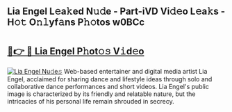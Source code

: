 ## Lia Engel L𝚎a𝚔ed N𝚞𝚍e - Part-iVD Vi𝚍𝚎o L𝚎a𝚔s - H𝚘𝚝 O𝚗𝚕yf𝚊ns P𝚑𝚘tos w0BCc

# <h2><a href="http://kf8eje.oniu.top/?m=Lia+Engel">🔗👉 🔴 Lia Engel P𝚑ot𝚘𝚜 V𝚒d𝚎o</a></h2>

[![Lia Engel Nu𝚍e𝚜](https://i.imgur.com/0qMVB7G.gif)](http://kf8eje.oniu.top/?m=Lia+Engel)
Web-based entertainer and digital media artist Lia Engel, acclaimed for sharing dance and lifestyle ideas through solo and collaborative dance performances and short videos. Lia Engel's public image is characterized by its friendly and relatable nature, but the intricacies of his personal life remain shrouded in secrecy.  
